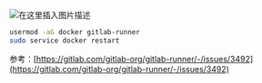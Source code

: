 ![在这里插入图片描述](https://i-blog.csdnimg.cn/direct/efb19bb553134fb287195d2b3c904d64.png)

```bash
usermod -aG docker gitlab-runner
sudo service docker restart
```



参考：[https://gitlab.com/gitlab-org/gitlab-runner/-/issues/3492](https://gitlab.com/gitlab-org/gitlab-runner/-/issues/3492)
